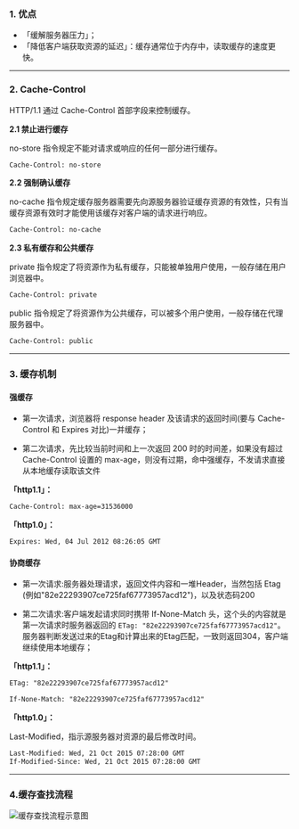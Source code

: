 ### 1. 优点

- 「缓解服务器压力」；
- 「降低客户端获取资源的延迟」：缓存通常位于内存中，读取缓存的速度更快。

------------

### 2. Cache-Control

HTTP/1.1 通过 Cache-Control 首部字段来控制缓存。

**2.1 禁止进行缓存**

no-store 指令规定不能对请求或响应的任何一部分进行缓存。

```html
Cache-Control: no-store
```

**2.2 强制确认缓存**

no-cache 指令规定缓存服务器需要先向源服务器验证缓存资源的有效性，只有当缓存资源有效时才能使用该缓存对客户端的请求进行响应。

```html
Cache-Control: no-cache
```

**2.3 私有缓存和公共缓存**

private 指令规定了将资源作为私有缓存，只能被单独用户使用，一般存储在用户浏览器中。

```html
Cache-Control: private
```

public 指令规定了将资源作为公共缓存，可以被多个用户使用，一般存储在代理服务器中。

```html
Cache-Control: public
```

--------

###  3. 缓存机制

#### 强缓存

+ 第一次请求，浏览器将 response header 及该请求的返回时间(要与 Cache-Control 和 Expires 对比)一并缓存；

+ 第二次请求，先比较当前时间和上一次返回 200 时的时间差，如果没有超过 Cache-Control 设置的 max-age，则没有过期，命中强缓存，不发请求直接从本地缓存读取该文件

**「http1.1」：**

```html
Cache-Control: max-age=31536000
```

**「http1.0」：**

~~~
Expires: Wed, 04 Jul 2012 08:26:05 GMT
~~~



#### 协商缓存

+ 第一次请求:服务器处理请求，返回文件内容和一堆Header，当然包括 Etag (例如"82e22293907ce725faf67773957acd12")，以及状态码200

+ 第二次请求:客户端发起请求同时携带 If-None-Match 头，这个头的内容就是第一次请求时服务器返回的 `ETag: "82e22293907ce725faf67773957acd12"`。服务器判断发送过来的Etag和计算出来的Etag匹配，一致则返回304，客户端继续使用本地缓存；

**「http1.1」：**

```html
ETag: "82e22293907ce725faf67773957acd12"
```

```html
If-None-Match: "82e22293907ce725faf67773957acd12"
```

**「http1.0」：**

Last-Modified，指示源服务器对资源的最后修改时间。

```html
Last-Modified: Wed, 21 Oct 2015 07:28:00 GMT
If-Modified-Since: Wed, 21 Oct 2015 07:28:00 GMT
```

---------

### 4.缓存查找流程

![缓存查找流程示意图](https://static001.geekbang.org/resource/image/5f/08/5fc2f88a04ee0fc41a808f3481287408.png?wh=1142*1258)